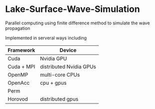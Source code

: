 # Lake-Surface-Wave-Simulation

Parallel computing using finite difference method to simulate the wave propagation

Implemented in serveral ways including

| Framework | Device |
|-----------|--------|
| Cuda | Nvidia GPU |
| Cuda + MPI | distributed Nvidia GPUs |
| OpenMP | multi-core CPUs |
| OpenAcc | cpu + gpus |
| Perm | |
| Horovod | distributed gpus |
